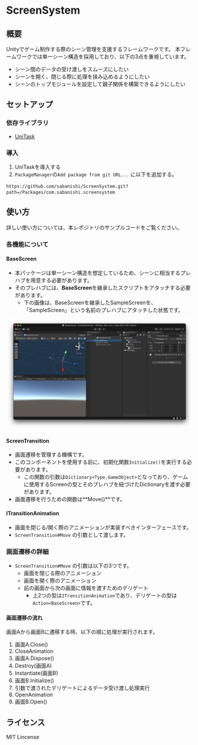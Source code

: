 # ScreenSystem

## 概要

Unityでゲーム制作する際のシーン管理を支援するフレームワークです。
本フレームワークでは単一シーン構造を採用しており、以下の3点を重視しています。

- シーン間のデータの受け渡しをスムーズにしたい
- シーンを開く、閉じる際に処理を挟み込めるようにしたい
- シーンのトップモジュールを設定して親子関係を構築できるようにしたい

## セットアップ

### 依存ライブラリ

- [UniTask](https://github.com/Cysharp/UniTask)

### 導入

1. UniTaskを導入する
2. `PackageManager`の`Add package from git URL...` に以下を追加する。

```
https://github.com/sabanishi/ScreenSystem.git?path=/Packages/com.sabanishi.screensystem
```

## 使い方

詳しい使い方については、本レポジトリのサンプルコードをご覧ください。

### 各機能について

#### BaseScreen

- 本パッケージは単一シーン構造を想定しているため、シーンに相当するプレハブを用意する必要があります。
- そのプレハブには、**BaseScreen**を継承したスクリプトをアタッチする必要があります。
  - 下の画像は、BaseScreenを継承したSampleScreenを、「SampleScreen」という名前のプレハブにアタッチした状態です。

![Image1](images/image1.png)

#### ScreenTransition

- 画面遷移を管理する機構です。
- このコンポーネントを使用する前に、初期化関数`Initialize()`を実行する必要があります。
  - この関数の引数は`Dictionary<Type,GameObject>`となっており、ゲームに使用するScreenの型とそのプレハブを紐づけたDictionaryを渡す必要があります。
- 画面遷移を行うための関数は**Move()**です。

#### ITransitionAnimation

- 画面を閉じる/開く際のアニメーションが実装すべきインターフェースです。
- `ScreenTransition#Move` の引数として渡します。

### 画面遷移の詳細

- `ScreenTransition#Move` の引数は以下の3つです。
  - 画面を閉じる際のアニメーション
  - 画面を開く際のアニメーション
  - 前の画面から次の画面に情報を渡すためのデリゲート
    - 上2つの型は`ITransitionAnimation`であり、デリゲートの型は`Action<BaseScreen>`です。

#### 画面遷移の流れ

画面Aから画面Bに遷移する時、以下の順に処理が実行されます。

1. 画面A.Close()
2. CloseAnimation
3. 画面A.Dispose()
4. Destroy(画面A)
5. Instantiate(画面B)
6. 画面B.Initialize()
7. 引数で渡されたデリゲートによるデータ受け渡し処理実行
8. OpenAnimation
9. 画面B.Open()

## ライセンス

MIT Lincense
